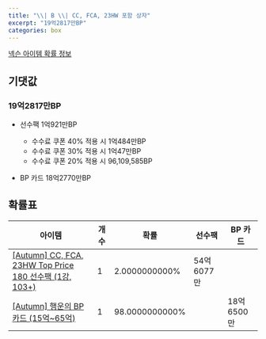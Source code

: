 ```yaml
---
title: "\\| B \\| CC, FCA, 23HW 포함 상자"
excerpt: "19억2817만BP"
categories: box
---
```

[넥슨 아이템 확률 정보](http://iteminfo.nexon.com/probability/fco?sn=7705)

## 기댓값
### 19억2817만BP
- 선수팩 1억921만BP
  - 수수료 쿠폰 40% 적용 시 1억484만BP
  - 수수료 쿠폰 30% 적용 시 1억47만BP
  - 수수료 쿠폰 20% 적용 시 96,109,585BP

- BP 카드 18억2770만BP

## 확률표

|아이템|개수|확률|선수팩|BP 카드|
|---|---|---|---|---|
|[[Autumn] CC, FCA, 23HW Top Price 180 선수팩 (1강, 103+)](/player/7685)|1|2.0000000000%|54억6077만||
|[[Autumn] 행운의 BP 카드 (15억~65억)](/bp/7698)|1|98.0000000000%||18억6500만|
